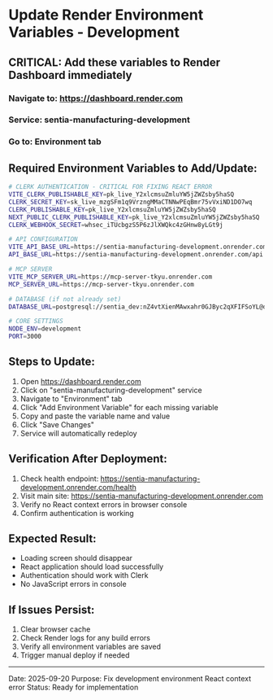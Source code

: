 # Update Render Environment Variables - Development

## CRITICAL: Add these variables to Render Dashboard immediately

### Navigate to: https://dashboard.render.com
### Service: sentia-manufacturing-development
### Go to: Environment tab

## Required Environment Variables to Add/Update:

```bash
# CLERK AUTHENTICATION - CRITICAL FOR FIXING REACT ERROR
VITE_CLERK_PUBLISHABLE_KEY=pk_live_Y2xlcmsuZmluYW5jZWZsby5haSQ
CLERK_SECRET_KEY=sk_live_mzgSFm1q9VrzngMMaCTNNwPEqBmr75vVxiND1DO7wq
CLERK_PUBLISHABLE_KEY=pk_live_Y2xlcmsuZmluYW5jZWZsby5haSQ
NEXT_PUBLIC_CLERK_PUBLISHABLE_KEY=pk_live_Y2xlcmsuZmluYW5jZWZsby5haSQ
CLERK_WEBHOOK_SECRET=whsec_iTUcbgzS5P6zJlXWQkc4zGHnw8yLGt9j

# API CONFIGURATION
VITE_API_BASE_URL=https://sentia-manufacturing-development.onrender.com/api
API_BASE_URL=https://sentia-manufacturing-development.onrender.com/api

# MCP SERVER
VITE_MCP_SERVER_URL=https://mcp-server-tkyu.onrender.com
MCP_SERVER_URL=https://mcp-server-tkyu.onrender.com

# DATABASE (if not already set)
DATABASE_URL=postgresql://sentia_dev:nZ4vtXienMAwxahr0GJByc2qXFIFSoYL@dpg-d344rkfdiees73a20c50-a/sentia_manufacturing_dev

# CORE SETTINGS
NODE_ENV=development
PORT=3000
```

## Steps to Update:

1. Open https://dashboard.render.com
2. Click on "sentia-manufacturing-development" service
3. Navigate to "Environment" tab
4. Click "Add Environment Variable" for each missing variable
5. Copy and paste the variable name and value
6. Click "Save Changes"
7. Service will automatically redeploy

## Verification After Deployment:

1. Check health endpoint: https://sentia-manufacturing-development.onrender.com/health
2. Visit main site: https://sentia-manufacturing-development.onrender.com
3. Verify no React context errors in browser console
4. Confirm authentication is working

## Expected Result:

- Loading screen should disappear
- React application should load successfully
- Authentication should work with Clerk
- No JavaScript errors in console

## If Issues Persist:

1. Clear browser cache
2. Check Render logs for any build errors
3. Verify all environment variables are saved
4. Trigger manual deploy if needed

---

Date: 2025-09-20
Purpose: Fix development environment React context error
Status: Ready for implementation